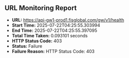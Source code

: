 ## URL Monitoring Report

- **URL:** https://api-gw1-prod1.fisglobal.com/gw/v1/health
- **Start Time:** 2025-07-22T04:25:55.303994
- **End Time:** 2025-07-22T04:25:55.397095
- **Total Time Taken:** 0.093101 seconds
- **HTTP Status Code:** 403
- **Status:** Failure
- **Failure Reason:** HTTP Status Code: 403
